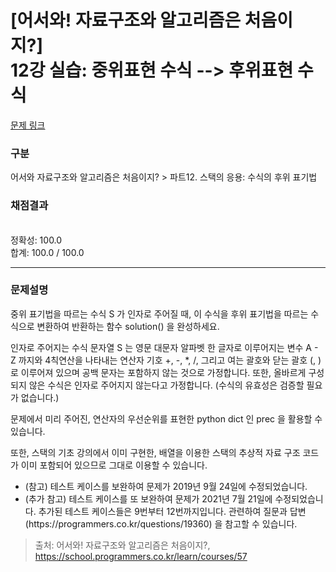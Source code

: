# [어서와! 자료구조와 알고리즘은 처음이지?] <br> 12강 실습: 중위표현 수식 --> 후위표현 수식
[문제 링크](https://school.programmers.co.kr/learn/courses/57/lessons/13787) 

### 구분

어서와 자료구조와 알고리즘은 처음이지? > 파트12. 스택의 응용: 수식의 후위 표기법

### 채점결과

<br/>정확성: 100.0<br/>합계: 100.0 / 100.0

<hr>

### 문제설명
<p>중위 표기법을 따르는 수식 S 가 인자로 주어질 때, 이 수식을 후위 표기법을 따르는 수식으로 변환하여 반환하는 함수 solution() 을 완성하세요.

인자로 주어지는 수식 문자열 S 는 영문 대문자 알파벳 한 글자로 이루어지는 변수 A - Z 까지와 4칙연산을 나타내는 연산자 기호 +, -, *, /, 그리고 여는 괄호와 닫는 괄호 (, ) 로 이루어져 있으며 공백 문자는 포함하지 않는 것으로 가정합니다. 또한, 올바르게 구성되지 않은 수식은 인자로 주어지지 않는다고 가정합니다. (수식의 유효성은 검증할 필요가 없습니다.)

문제에서 미리 주어진, 연산자의 우선순위를 표현한 python dict 인 prec 을 활용할 수 있습니다.

또한, 스택의 기초 강의에서 이미 구현한, 배열을 이용한 스택의 추상적 자료 구조 코드가 이미 포함되어 있으므로 그대로 이용할 수 있습니다.

<ul>
<li>(참고) 테스트 케이스를 보완하여 문제가 2019년 9월 24일에 수정되었습니다.</li>
<li>(추가 참고) 테스트 케이스를 또 보완하여 문제가 2021년 7월 21일에 수정되었습니다. 추가된 테스트 케이스들은 9번부터 12번까지입니다. 관련하여 질문과 답변(https://programmers.co.kr/questions/19360) 을 참고할 수 있습니다.</li> 
</ul>
</p>


> 출처: 어서와! 자료구조와 알고리즘은 처음이지?, https://school.programmers.co.kr/learn/courses/57
